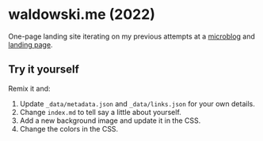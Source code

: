 # waldowski.me (2022)

One-page landing site iterating on my previous attempts at a [microblog](https://github.com/zwaldowski/microdotblog) and [landing page](https://github.com/zwaldowski/waldowski.me).

## Try it yourself

Remix it and:

1. Update `_data/metadata.json` and `_data/links.json` for your own details.
1. Change `index.md` to tell say a little about yourself.
1. Add a new background image and update it in the CSS.
1. Change the colors in the CSS.
